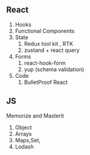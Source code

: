 ## React
1. Hooks
2. Functional Components
3. State 
	1. Redux tool kit , RTK
	2. zustand + react query
4. Forms 
	1. react-hook-form
	2. yup (schema validation)
5. Code
	1. BulletProof React
## JS
Memorize and Masterit
1. Object 
2. Arrays
3. Maps,Set,
4. Lodash